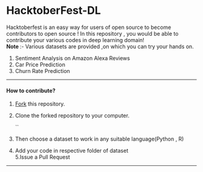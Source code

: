 # HacktoberFest-DL

Hacktoberfest is an easy way for users of open source to become contributors to open source ! In this repository , you would be able to contribute your various codes in deep learning domain!
<br><b>Note </b> :- Various datasets are provided ,on which you can try your hands on.
<ol><li>Sentiment Analysis on Amazon Alexa Reviews</li>
  <li>Car Price Prediction</li>
  <li>Churn Rate Prediction</li>
  </ol>


<hr>

<h4>How to contribute?</h4>


1. [Fork](https://github.com/Developer-Students-Clubs-MESCOE/HacktoberFest-AI-ML) this repository.
2. Clone the forked repository to your computer.

   ``

3. Then choose a dataset to work in any suitable language(Python , R)<br>
4. Add your code in respective folder of dataset<br>
5.Issue a Pull Request


<hr>
